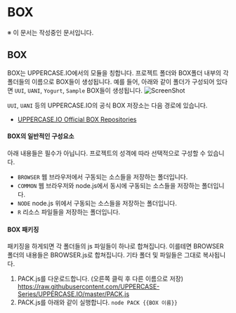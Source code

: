 # BOX
※ 이 문서는 작성중인 문서입니다.


## BOX
BOX는 UPPERCASE.IO에서의 모듈을 칭합니다.
프로젝트 폴더와 BOX폴더 내부의 각 폴더들의 이름으로 BOX들이 생성됩니다.
예를 들어, 아래와 같이 폴더가 구성되어 있다면 `UUI`, `UANI`, `Yogurt`, `Sample` BOX들이 생성됩니다.
![ScreenShot](https://raw.githubusercontent.com/UPPERCASE-Series/UPPERCASE.IO/master/SampleBOXes.png)

`UUI`, `UANI` 등의 UPPERCASE.IO의 공식 BOX 저장소는 다음 경로에 있습니다.
* [UPPERCASE.IO Official BOX Repositories](https://github.com/UIO-BOX)

#### BOX의 일반적인 구성요소
아래 내용들은 필수가 아닙니다. 프로젝트의 성격에 따라 선택적으로 구성할 수 있습니다.
* `BROWSER` 웹 브라우저에서 구동되는 소스들을 저장하는 폴더입니다.
* `COMMON` 웹 브라우저와 node.js에서 동시에 구동되는 소스들을 저장하는 폴더입니다.
* `NODE` node.js 위에서 구동되는 소스들을 저장하는 폴더입니다.
* `R` 리소스 파일들을 저장하는 폴더입니다.

#### BOX 패키징
패키징을 하게되면 각 폴더들의 js 파일들이 하나로 합쳐집니다. 이를테면 BROWSER 폴더의 내용들은 BROWSER.js로 합쳐집니다. 기타 폴더 및 파일들은 그대로 복사됩니다.
1. PACK.js를 다운로드합니다. (오른쪽 클릭 후 다른 이름으로 저장)
	https://raw.githubusercontent.com/UPPERCASE-Series/UPPERCASE.IO/master/PACK.js
2. PACK.js를 아래와 같이 실행합니다.
	`node PACK {{BOX 이름}}`